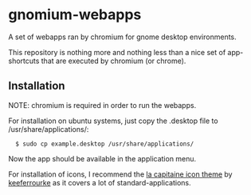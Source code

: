 # gnomium-webapps

A set of webapps ran by chromium for gnome desktop environments.

This repository is nothing more and nothing less than a nice set of app-shortcuts that are executed by chromium (or chrome).

## Installation

NOTE: chromium is required in order to run the webapps.

For installation on ubuntu systems, just copy the .desktop file to /usr/share/applications/:

```
  $ sudo cp example.desktop /usr/share/applications/
```

Now the app should be available in the application menu.

For installation of icons, I recommend the [la capitaine icon theme](https://github.com/keeferrourke/la-capitaine-icon-theme) by [keeferrourke](https://github.com/keeferrourke/) as it covers a lot of standard-applications.
